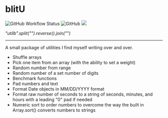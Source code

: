 # blitU

![GitHub Workflow Status](https://img.shields.io/github/workflow/status/iambj/blitu/Node.js%20CI) ![GitHub](https://img.shields.io/github/license/iambj/blitu) ![](https://img.shields.io/badge/coverage-85%25-green)

_"utilb".split("").reverse().join("")_

---

A small package of utilities I find myself writing over and over.

- Shuffle arrays
- Pick one item from an array (with the ability to set a weight)
- Random number from range
- Random number of a set number of digits
- Benchmark functions
- Pad numbers and text
- Format Date objects in MM/DD/YYYY format
- Format raw number of seconds to a string of seconds, minutes, and hours with a leading "0" pad if needed
- Numeric sort to order numbers to overcome the way the built in Array.sort() converts numbers to strings

